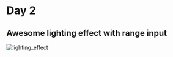 # Day 2

## Awesome lighting effect with range input

![lighting_effect](https://user-images.githubusercontent.com/36999742/116788759-1dcc2a80-aac9-11eb-8f31-5e9e6605ac7e.gif)

